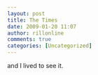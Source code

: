 ```yaml
---
layout: post
title: The Times
date: 2009-01-20 11:07
author: rillonline
comments: true
categories: [Uncategorized]
---
```

and I lived to see it.
